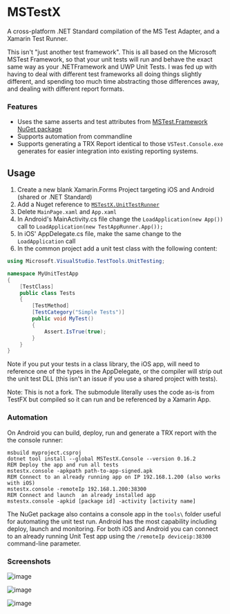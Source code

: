 # MSTestX

A cross-platform .NET Standard compilation of the MS Test Adapter, and a Xamarin Test Runner.

This isn't "just another test framework". This is all based on the Microsoft MSTest Framework, so that your unit tests will run and behave the exact same way as your .NETFramework and UWP Unit Tests. I was fed up with having to deal with different test frameworks all doing things slightly different, and spending too much time abstracting those differences away, and dealing with different report formats.

### Features

- Uses the same asserts and test attributes from [MSTest.Framework NuGet package](https://www.nuget.org/packages/MSTest.TestFramework/)
- Supports automation from commandline
- Supports generating a TRX Report identical to those `VSTest.Console.exe` generates for easier integration into existing reporting systems.

## Usage

1. Create a new blank Xamarin.Forms Project targeting iOS and Android (shared or .NET Standard)
2. Add a Nuget reference to [`MSTestX.UnitTestRunner`](https://www.nuget.org/packages/MSTestX.UnitTestRunner)
3. Delete `MainPage.xaml` and `App.xaml`
4. In Android's MainActivity.cs file change the `LoadApplication(new App())` call to `LoadApplication(new TestAppRunner.App());`
5. In iOS' AppDelegate.cs file, make the same change to the `LoadApplication` call
6. In the common project add a unit test class with the following content:

```cs
using Microsoft.VisualStudio.TestTools.UnitTesting;

namespace MyUnitTestApp
{
    [TestClass]
    public class Tests
    {
        [TestMethod]
        [TestCategory("Simple Tests")]
        public void MyTest()
        {
            Assert.IsTrue(true);
        }
    }
}
```

Note if you put your tests in a class library, the iOS app, will need to reference one of the types in the AppDelegate, or the compiler will strip out the unit test DLL (this isn't an issue if you use a shared project with tests).

Note: This is not a fork. The submodule literally uses the code as-is from TestFX but compiled so it can run and be referenced by a Xamarin App.

### Automation

On Android you can build, deploy, run and generate a TRX report with the the console runner:

```
msbuild myproject.csproj
dotnet tool install --global MSTestX.Console --version 0.16.2
REM Deploy the app and run all tests
mstestx.console -apkpath path-to-app-signed.apk
REM Connect to an already running app on IP 192.168.1.200 (also works with iOS)
mstestx.console -remoteIp 192.168.1.200:38300
REM Connect and launch  an already installed app
mstestx.console -apkid [package id] -activity [activity name]
```

The NuGet package also contains a console app in the `tools\` folder useful for automating the unit test run. Android has the most capability including deploy, launch and monitoring. For both iOS and Android you can connect to an already running Unit Test app using the `/remoteIp deviceip:38300` command-line parameter.

### Screenshots

![image](https://user-images.githubusercontent.com/1378165/43662635-757007ee-971b-11e8-9b10-63c1d2983385.png)

![image](https://user-images.githubusercontent.com/1378165/43662619-65fa0a4e-971b-11e8-9059-51c86522103d.png)

![image](https://user-images.githubusercontent.com/1378165/43662682-9514fbb8-971b-11e8-9c67-a46ff7290e0d.png)
